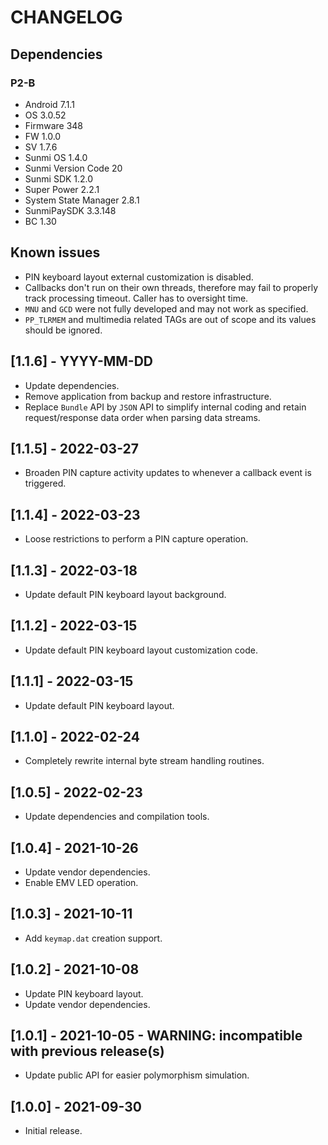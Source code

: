 # CHANGELOG

## Dependencies

### P2-B
- Android 7.1.1
- OS 3.0.52
- Firmware 348
- FW 1.0.0
- SV 1.7.6
- Sunmi OS 1.4.0
- Sunmi Version Code 20
- Sunmi SDK 1.2.0
- Super Power 2.2.1
- System State Manager 2.8.1
- SunmiPaySDK 3.3.148
- BC 1.30

## Known issues
- PIN keyboard layout external customization is disabled.
- Callbacks don't run on their own threads, therefore may fail to properly track
  processing timeout. Caller has to oversight time.
- `MNU` and `GCD` were not fully developed and may not work as specified.
- `PP_TLRMEM` and multimedia related TAGs are out of scope and its values
  should be ignored.

## [1.1.6] - YYYY-MM-DD
- Update dependencies.
- Remove application from backup and restore infrastructure.
- Replace `Bundle` API by `JSON` API to simplify internal coding and retain
  request/response data order when parsing data streams.

## [1.1.5] - 2022-03-27
- Broaden PIN capture activity updates to whenever a callback event is
  triggered.

## [1.1.4] - 2022-03-23
- Loose restrictions to perform a PIN capture operation.

## [1.1.3] - 2022-03-18
- Update default PIN keyboard layout background.

## [1.1.2] - 2022-03-15
- Update default PIN keyboard layout customization code.
  
## [1.1.1] - 2022-03-15
- Update default PIN keyboard layout.

## [1.1.0] - 2022-02-24
- Completely rewrite internal byte stream handling routines.

## [1.0.5] - 2022-02-23
- Update dependencies and compilation tools.

## [1.0.4] - 2021-10-26
- Update vendor dependencies.
- Enable EMV LED operation.
  
## [1.0.3] - 2021-10-11
- Add `keymap.dat` creation support.
  
## [1.0.2] - 2021-10-08
- Update PIN keyboard layout.
- Update vendor dependencies.

## [1.0.1] - 2021-10-05 - WARNING: incompatible with previous release(s)
- Update public API for easier polymorphism simulation.

## [1.0.0] - 2021-09-30
- Initial release.
